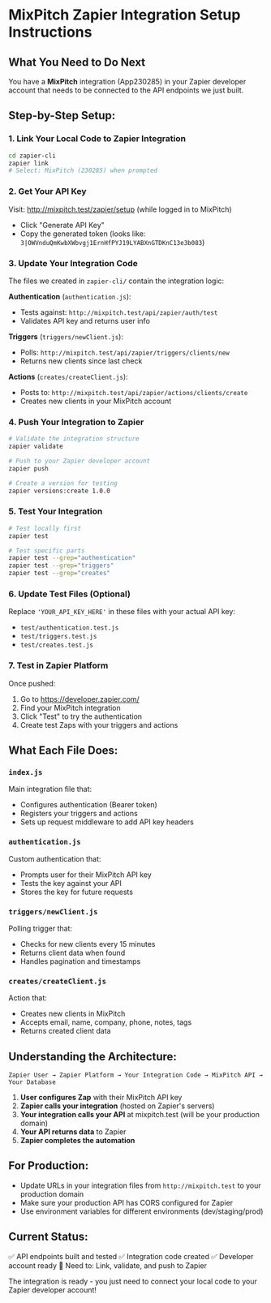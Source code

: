 # MixPitch Zapier Integration Setup Instructions

## What You Need to Do Next

You have a **MixPitch** integration (App230285) in your Zapier developer account that needs to be connected to the API endpoints we just built.

## Step-by-Step Setup:

### 1. Link Your Local Code to Zapier Integration
```bash
cd zapier-cli
zapier link
# Select: MixPitch (230285) when prompted
```

### 2. Get Your API Key
Visit: http://mixpitch.test/zapier/setup (while logged in to MixPitch)
- Click "Generate API Key" 
- Copy the generated token (looks like: `3|OWVnduQmKwbXWbvgj1ErnHfPYJ19LYABXnGTDKnC13e3b083`)

### 3. Update Your Integration Code
The files we created in `zapier-cli/` contain the integration logic:

**Authentication** (`authentication.js`):
- Tests against: `http://mixpitch.test/api/zapier/auth/test`
- Validates API key and returns user info

**Triggers** (`triggers/newClient.js`):
- Polls: `http://mixpitch.test/api/zapier/triggers/clients/new`
- Returns new clients since last check

**Actions** (`creates/createClient.js`):
- Posts to: `http://mixpitch.test/api/zapier/actions/clients/create`
- Creates new clients in your MixPitch account

### 4. Push Your Integration to Zapier
```bash
# Validate the integration structure
zapier validate

# Push to your Zapier developer account
zapier push

# Create a version for testing
zapier versions:create 1.0.0
```

### 5. Test Your Integration
```bash
# Test locally first
zapier test

# Test specific parts
zapier test --grep="authentication"
zapier test --grep="triggers"
zapier test --grep="creates"
```

### 6. Update Test Files (Optional)
Replace `'YOUR_API_KEY_HERE'` in these files with your actual API key:
- `test/authentication.test.js`
- `test/triggers.test.js`
- `test/creates.test.js`

### 7. Test in Zapier Platform
Once pushed:
1. Go to https://developer.zapier.com/
2. Find your MixPitch integration
3. Click "Test" to try the authentication
4. Create test Zaps with your triggers and actions

## What Each File Does:

### `index.js`
Main integration file that:
- Configures authentication (Bearer token)
- Registers your triggers and actions
- Sets up request middleware to add API key headers

### `authentication.js` 
Custom authentication that:
- Prompts user for their MixPitch API key
- Tests the key against your API
- Stores the key for future requests

### `triggers/newClient.js`
Polling trigger that:
- Checks for new clients every 15 minutes
- Returns client data when found
- Handles pagination and timestamps

### `creates/createClient.js`
Action that:
- Creates new clients in MixPitch
- Accepts email, name, company, phone, notes, tags
- Returns created client data

## Understanding the Architecture:

```
Zapier User → Zapier Platform → Your Integration Code → MixPitch API → Your Database
```

1. **User configures Zap** with their MixPitch API key
2. **Zapier calls your integration** (hosted on Zapier's servers)
3. **Your integration calls your API** at mixpitch.test (will be your production domain)
4. **Your API returns data** to Zapier
5. **Zapier completes the automation**

## For Production:
- Update URLs in your integration files from `http://mixpitch.test` to your production domain
- Make sure your production API has CORS configured for Zapier
- Use environment variables for different environments (dev/staging/prod)

## Current Status:
✅ API endpoints built and tested
✅ Integration code created
✅ Developer account ready
🔄 Need to: Link, validate, and push to Zapier

The integration is ready - you just need to connect your local code to your Zapier developer account!